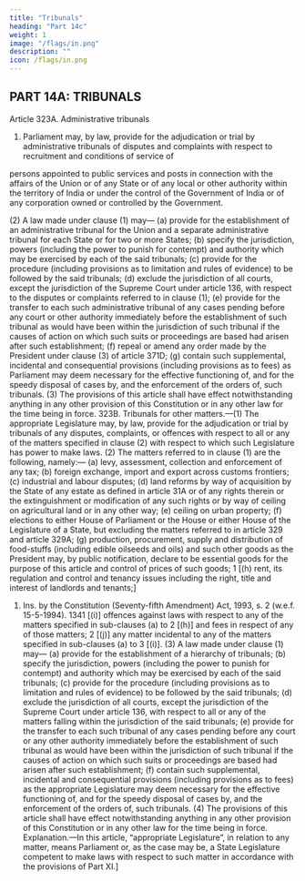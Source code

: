```yaml
---
title: "Tribunals"
heading: "Part 14c"
weight: 1
image: "/flags/in.png"
description: ""
icon: /flags/in.png
---
```



## PART 14A: TRIBUNALS

Article 323A. Administrative tribunals

1) Parliament may, by law, provide for the adjudication or trial by
administrative tribunals of disputes and complaints with respect to recruitment and conditions of service of
<!-- 1. The words “or Rajpramukh” omitted by the Constitution (Seventh Amendment) Act, 1956, s. 29 and Sch. (w.e.f. 1-11-1956).
2 The words “or Rajpramukh, as the case may be” omitted by ibid.
3. Ins. by the Constitution (Forty-second Amendment) Act, 1976, s. 46 (w.e.f. 3-1-1977). -->

persons appointed to public services and posts in connection with the affairs of the Union or of any State
or of any local or other authority within the territory of India or under the control of the Government of
India or of any corporation owned or controlled by the Government.

(2) A law made under clause (1) may—
(a) provide for the establishment of an administrative tribunal for the Union and a separate
administrative tribunal for each State or for two or more States;
(b) specify the jurisdiction, powers (including the power to punish for contempt) and authority
which may be exercised by each of the said tribunals;
(c) provide for the procedure (including provisions as to limitation and rules of evidence) to be
followed by the said tribunals;
(d) exclude the jurisdiction of all courts, except the jurisdiction of the Supreme Court under article
136, with respect to the disputes or complaints referred to in clause (1);
(e) provide for the transfer to each such administrative tribunal of any cases pending before any
court or other authority immediately before the establishment of such tribunal as would have been
within the jurisdiction of such tribunal if the causes of action on which such suits or proceedings are
based had arisen after such establishment;
(f) repeal or amend any order made by the President under clause (3) of article 371D;
(g) contain such supplemental, incidental and consequential provisions (including provisions as to
fees) as Parliament may deem necessary for the effective functioning of, and for the speedy disposal of
cases by, and the enforcement of the orders of, such tribunals.
(3) The provisions of this article shall have effect notwithstanding anything in any other provision of
this Constitution or in any other law for the time being in force.
323B. Tribunals for other matters.—(1) The appropriate Legislature may, by law, provide for the
adjudication or trial by tribunals of any disputes, complaints, or offences with respect to all or any of the
matters specified in clause (2) with respect to which such Legislature has power to make laws.
(2) The matters referred to in clause (1) are the following, namely:—
(a) levy, assessment, collection and enforcement of any tax;
(b) foreign exchange, import and export across customs frontiers;
(c) industrial and labour disputes;
(d) land reforms by way of acquisition by the State of any estate as defined in article 31A or of any
rights therein or the extinguishment or modification of any such rights or by way of ceiling on
agricultural land or in any other way;
(e) ceiling on urban property;
(f) elections to either House of Parliament or the House or either House of the Legislature of a State,
but excluding the matters referred to in article 329 and article 329A;
(g) production, procurement, supply and distribution of food-stuffs (including edible oilseeds and
oils) and such other goods as the President may, by public notification, declare to be essential goods
for the purpose of this article and control of prices of such goods;
1
[(h) rent, its regulation and control and tenancy issues including the right, title and interest of
landlords and tenants;]
1. Ins. by the Constitution (Seventy-fifth Amendment) Act, 1993, s. 2 (w.e.f. 15-5-1994).
1341
[(i)] offences against laws with respect to any of the matters specified in sub-clauses (a) to 2 [(h)]
and fees in respect of any of those matters;
2
[(j)] any matter incidental to any of the matters specified in sub-clauses (a) to 3 [(i)].
(3) A law made under clause (1) may—
(a) provide for the establishment of a hierarchy of tribunals;
(b) specify the jurisdiction, powers (including the power to punish for contempt) and authority
which may be exercised by each of the said tribunals;
(c) provide for the procedure (including provisions as to limitation and rules of evidence) to be
followed by the said tribunals;
(d) exclude the jurisdiction of all courts, except the jurisdiction of the Supreme Court under article
136, with respect to all or any of the matters falling within the jurisdiction of the said tribunals;
(e) provide for the transfer to each such tribunal of any cases pending before any court or any other
authority immediately before the establishment of such tribunal as would have been within the
jurisdiction of such tribunal if the causes of action on which such suits or proceedings are based had
arisen after such establishment;
(f) contain such supplemental, incidental and consequential provisions (including provisions as to
fees) as the appropriate Legislature may deem necessary for the effective functioning of, and for the
speedy disposal of cases by, and the enforcement of the orders of, such tribunals.
(4) The provisions of this article shall have effect notwithstanding anything in any other provision of
this Constitution or in any other law for the time being in force.
Explanation.—In this article, “appropriate Legislature”, in relation to any matter, means Parliament or,
as the case may be, a State Legislature competent to make laws with respect to such matter in accordance
with the provisions of Part XI.]

